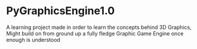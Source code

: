 # PyGraphicsEngine1.0
 A learning project made in order to learn the concepts behind 3D Graphics, Might build on from ground up a fully fledge Graphic Game Engine once enough is understood
